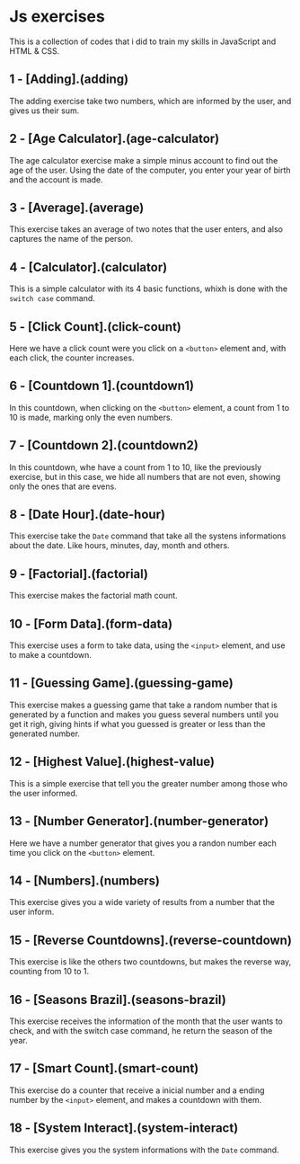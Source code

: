 # Js exercises
This is a collection of codes that i did to train my skills in JavaScript and HTML & CSS.

## 1 - [Adding].(adding)
The adding exercise take two numbers, which are informed by the user, and gives us their sum.

## 2 - [Age Calculator].(age-calculator)  
The age calculator exercise make a simple minus account to find out the age of the user. Using the date of the computer, you enter your year of birth and the account is made.

## 3 - [Average].(average)
This exercise takes an average of two notes that the user enters, and also captures the name of the person.

## 4 - [Calculator].(calculator)
This is a simple calculator with its 4 basic functions, whixh is done with the `switch case` command.

## 5 - [Click Count].(click-count)
Here we have a click count were you click on a `<button>` element and, with each click, the counter increases.

## 6 - [Countdown 1].(countdown1)
In this countdown, when clicking on the `<button>` element, a count from 1 to 10 is made, marking only the even numbers.

## 7 - [Countdown 2].(countdown2)
In this countdown, whe have a count from 1 to 10, like the previously exercise, but in this case, we hide all numbers that are not even, showing only the ones that are evens.

## 8 - [Date Hour].(date-hour)
This exercise take the `Date` command that take all the systens informations about the date. Like hours, minutes, day, month and others.

## 9 - [Factorial].(factorial)
This exercise makes the factorial math count.

## 10 - [Form Data].(form-data)
This exercise uses a form to take data, using the `<input>` element, and use to make a countdown.

## 11 - [Guessing Game].(guessing-game)
This exercise makes a guessing game that take a random number that is generated by a function and makes you guess several numbers until you get it righ, giving hints if what you guessed is greater or less than the generated number.

## 12 - [Highest Value].(highest-value)
This is a simple exercise that tell you the greater number among those who the user informed.

## 13 - [Number Generator].(number-generator)
Here we have a number generator that gives you a randon number each time you click on the `<button>` element.

## 14 - [Numbers].(numbers)
This exercise gives you a wide variety of results from a number that the user inform.

## 15 - [Reverse Countdowns].(reverse-countdown)
This exercise is like the others two countdowns, but makes the reverse way, counting from 10 to 1.

## 16 - [Seasons Brazil].(seasons-brazil)
This exercise receives the information of the month that the user wants to check, and with the switch case command, he return the season of the year.

## 17 - [Smart Count].(smart-count)
This exercise do a counter that receive a inicial number and a ending number by the `<input>` element, and makes a countdown with them.

## 18 - [System Interact].(system-interact)
This exercise gives you the system informations with the `Date` command.
